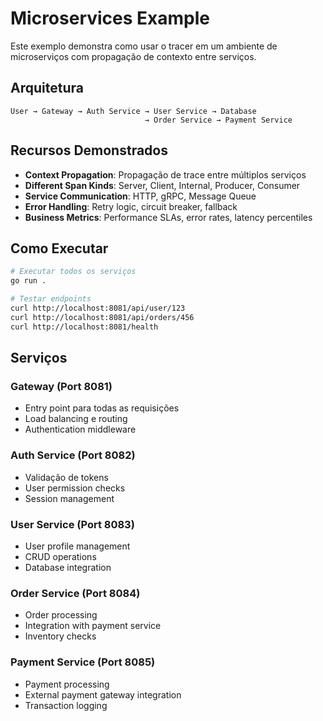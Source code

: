 # Microservices Example

Este exemplo demonstra como usar o tracer em um ambiente de microserviços com propagação de contexto entre serviços.

## Arquitetura

```
User → Gateway → Auth Service → User Service → Database
                              → Order Service → Payment Service
```

## Recursos Demonstrados

- **Context Propagation**: Propagação de trace entre múltiplos serviços
- **Different Span Kinds**: Server, Client, Internal, Producer, Consumer
- **Service Communication**: HTTP, gRPC, Message Queue
- **Error Handling**: Retry logic, circuit breaker, fallback
- **Business Metrics**: Performance SLAs, error rates, latency percentiles

## Como Executar

```bash
# Executar todos os serviços
go run .

# Testar endpoints
curl http://localhost:8081/api/user/123
curl http://localhost:8081/api/orders/456
curl http://localhost:8081/health
```

## Serviços

### Gateway (Port 8081)
- Entry point para todas as requisições
- Load balancing e routing
- Authentication middleware

### Auth Service (Port 8082)
- Validação de tokens
- User permission checks
- Session management

### User Service (Port 8083)
- User profile management
- CRUD operations
- Database integration

### Order Service (Port 8084)
- Order processing
- Integration with payment service
- Inventory checks

### Payment Service (Port 8085)
- Payment processing
- External payment gateway integration
- Transaction logging
